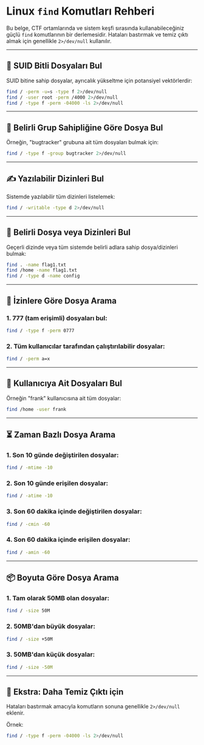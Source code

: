 # Linux `find` Komutları Rehberi

Bu belge, CTF ortamlarında ve sistem keşfi sırasında kullanabileceğiniz güçlü `find` komutlarının bir derlemesidir. Hataları bastırmak ve temiz çıktı almak için genellikle `2>/dev/null` kullanılır.

---

## 🔐 SUID Bitli Dosyaları Bul

SUID bitine sahip dosyalar, ayrıcalık yükseltme için potansiyel vektörlerdir:

```bash
find / -perm -u=s -type f 2>/dev/null
find / -user root -perm /4000 2>/dev/null
find / -type f -perm -04000 -ls 2>/dev/null
```

---

## 👥 Belirli Grup Sahipliğine Göre Dosya Bul

Örneğin, "bugtracker" grubuna ait tüm dosyaları bulmak için:

```bash
find / -type f -group bugtracker 2>/dev/null
```

---

## ✍️ Yazılabilir Dizinleri Bul

Sistemde yazılabilir tüm dizinleri listelemek:

```bash
find / -writable -type d 2>/dev/null
```

---

## 📄 Belirli Dosya veya Dizinleri Bul

Geçerli dizinde veya tüm sistemde belirli adlara sahip dosya/dizinleri bulmak:

```bash
find . -name flag1.txt
find /home -name flag1.txt
find / -type d -name config
```

---

## 🧷 İzinlere Göre Dosya Arama

### 1. 777 (tam erişimli) dosyaları bul:
```bash
find / -type f -perm 0777
```

### 2. Tüm kullanıcılar tarafından çalıştırılabilir dosyalar:
```bash
find / -perm a=x
```

---

## 👤 Kullanıcıya Ait Dosyaları Bul

Örneğin "frank" kullanıcısına ait tüm dosyalar:

```bash
find /home -user frank
```

---

## ⏳ Zaman Bazlı Dosya Arama

### 1. Son 10 günde **değiştirilen** dosyalar:
```bash
find / -mtime -10
```

### 2. Son 10 günde **erişilen** dosyalar:
```bash
find / -atime -10
```

### 3. Son 60 dakika içinde **değiştirilen** dosyalar:
```bash
find / -cmin -60
```

### 4. Son 60 dakika içinde **erişilen** dosyalar:
```bash
find / -amin -60
```

---

## 📦 Boyuta Göre Dosya Arama

### 1. Tam olarak 50MB olan dosyalar:
```bash
find / -size 50M
```

### 2. 50MB'dan büyük dosyalar:
```bash
find / -size +50M
```

### 3. 50MB'dan küçük dosyalar:
```bash
find / -size -50M
```

---

## 🧩 Ekstra: Daha Temiz Çıktı için

Hataları bastırmak amacıyla komutların sonuna genellikle `2>/dev/null` eklenir.

Örnek:
```bash
find / -type f -perm -04000 -ls 2>/dev/null
```

